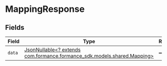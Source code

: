 # MappingResponse


## Fields

| Field                                                                                                     | Type                                                                                                      | Required                                                                                                  | Description                                                                                               |
| --------------------------------------------------------------------------------------------------------- | --------------------------------------------------------------------------------------------------------- | --------------------------------------------------------------------------------------------------------- | --------------------------------------------------------------------------------------------------------- |
| `data`                                                                                                    | [JsonNullable<? extends com.formance.formance_sdk.models.shared.Mapping>](../../models/shared/Mapping.md) | :heavy_minus_sign:                                                                                        | N/A                                                                                                       |